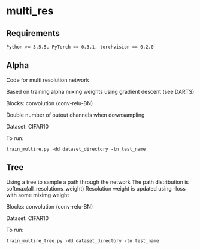 # multi_res
## Requirements
`
Python >= 3.5.5, PyTorch == 0.3.1, torchvision == 0.2.0
` 

## Alpha

Code for multi resolution network 

Based on training alpha mixing weights using gradient descent (see DARTS)

Blocks: convolution (conv-relu-BN)

Double number of outout channels when downsampling

Dataset: CIFAR10

To run:

`
train_multire.py -dd dataset_directory -tn test_name
` 
## Tree

Using a tree to sample a path through the network The path distribution is softmax(all_resolutions_weight) Resolution weight is updated using -loss with some miximg weight

Blocks: convolution (conv-relu-BN)

Dataset: CIFAR10

To run:

`
train_multire_tree.py -dd dataset_directory -tn test_name
` 
